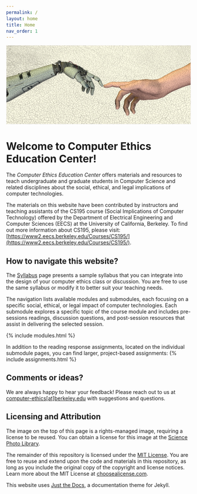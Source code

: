 ```yaml
---
permalink: /
layout: home
title: Home
nav_order: 1
---
```


![Artificial intelligence, conceptual computer artwork. Human hand (right) touching fingers with a robot's hand (left), mimicking Michelangelo's painting The Creation of Adam (in the Sistine Chapel, Rome, Italy) where two pointing hands meeting signify the biblical story of the creation of Adam by God. This image could symbolise humans creating robots.](assets/images/logo.jpg "Artificial intelligence, artwork")

# Welcome to Computer Ethics Education Center!
The *Computer Ethics Education Center* offers materials and resources to teach undergraduate and graduate students in Computer Science and related disciplines about the social, ethical, and legal implications of computer technologies.

The materials on this website have been contributed by instructors and teaching assistants of the CS195 course (Social Implications of Computer Technology) offered by the Department of Electrical Engineering and Computer Sciences (EECS) at the University of California, Berkeley. To find out more information about CS195, please visit: [https://www2.eecs.berkeley.edu/Courses/CS195/](https://www2.eecs.berkeley.edu/Courses/CS195/).

## How to navigate this website?
The [Syllabus](/syllabus/) page presents a sample syllabus that you can integrate into the design of your computer ethics class or discussion. You are free to use the same syllabus or modify it to better suit your teaching needs.

The navigation lists available modules and submodules, each focusing on a specific social, ethical, or legal impact of computer technologies. Each submodule explores a specific topic of the course module and includes pre-sessions readings, discussion questions, and post-session resources that assist in delivering the selected session.

{% include modules.html %}

In addition to the reading response assignments, located on the individual submodule pages, you can find larger, project-based assignments:
{% include assignments.html %}

## Comments or ideas?
We are always happy to hear your feedback! Please reach out to us at [computer-ethics[at]berkeley.edu](mailto:computer-ethics@berkeley.edu) with suggestions and questions.

## Licensing and Attribution
The image on the top of this page is a rights-managed image, requiring a license to be reused. You can obtain a license for this image at the [Science Photo Library](https://www.sciencephoto.com/media/351841/view/artificial-intelligence-artwork).

The remainder of this repository is licensed under the [MIT License](https://github.com/computer-ethics/computer-ethics.github.io/blob/main/LICENSE). You are free to reuse and extend upon the code and materials in this repository, as long as you include the original copy of the copyright and license notices. Learn more about the MIT License at [choosealicense.com](https://choosealicense.com/licenses/mit/).

This website uses [Just the Docs](https://github.com/just-the-docs/just-the-docs), a documentation theme for Jekyll.
